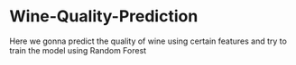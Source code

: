 # Wine-Quality-Prediction
Here we gonna predict the quality of wine using certain features and try to train the model using Random Forest
